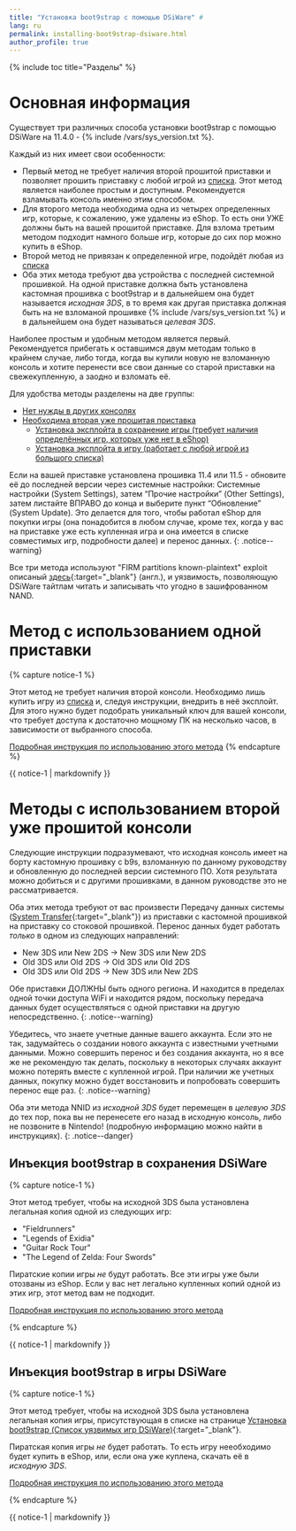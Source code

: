 ```yaml
---
title: "Установка boot9strap с помощью DSiWare" #
lang: ru
permalink: installing-boot9strap-dsiware.html
author_profile: true
---
```

{% include toc title="Разделы" %}

# Основная информация

Существует три различных способа установки boot9strap с помощью DSiWare на 11.4.0 - {% include /vars/sys_version.txt %}.

Каждый из них имеет свои особенности:

* Первый метод не требует наличия второй прошитой приставки и позволяет прошить приставку с любой игрой из [списка](installing-boot9strap-dsiware-game-injection-list). Этот метод является наиболее простым и доступным. Рекомендуется взламывать консоль именно этим способом.
* Для второго метода необходима одна из четырех определенных игр, которые, к сожалению, уже удалены из eShop. То есть они УЖЕ должны быть на вашей прошитой приставке. Для взлома третьим методом подходит намного больше игр, которые до сих пор можно купить в eShop.
* Второй метод не привязан к определенной игре, подойдёт любая из [списка](installing-boot9strap-dsiware-game-injection-list) 
* Оба этих метода требуют два устройства с последней системной прошивкой. На одной приставке должна быть установлена кастомная прошивка с boot9strap и в дальнейшем она будет называется *исходная 3DS*, в то время как другая приставка должная быть на не взломаной прошивке {% include /vars/sys_version.txt %} и в дальнейшем она будет называться *целевая 3DS*. 

Наиболее простым и удобным методом является первый. Рекомендуется прибегать к оставшимся двум методам только в крайнем случае, либо тогда, когда вы купили новую не взломанную консоль и хотите перенести все свои данные со старой приставки на свежекупленную, а заодно и взломать её. 

Для удобства методы разделены на две группы: 

* [Нет нужды в других консолях](/installing-boot9strap-dsiware#%D0%BC%D0%B5%D1%82%D0%BE%D0%B4-%D1%81-%D0%B8%D1%81%D0%BF%D0%BE%D0%BB%D1%8C%D0%B7%D0%BE%D0%B2%D0%B0%D0%BD%D0%B8%D0%B5%D0%BC-%D0%BE%D0%B4%D0%BD%D0%BE%D0%B9-%D0%BF%D1%80%D0%B8%D1%81%D1%82%D0%B0%D0%B2%D0%BA%D0%B8)
* [Необходима вторая уже прошитая приставка](/installing-boot9strap-dsiware#%D0%BC%D0%B5%D1%82%D0%BE%D0%B4%D1%8B-%D1%81-%D0%B8%D1%81%D0%BF%D0%BE%D0%BB%D1%8C%D0%B7%D0%BE%D0%B2%D0%B0%D0%BD%D0%B8%D0%B5%D0%BC-%D0%B2%D1%82%D0%BE%D1%80%D0%BE%D0%B9-%D1%83%D0%B6%D0%B5-%D0%BF%D1%80%D0%BE%D1%88%D0%B8%D1%82%D0%BE%D0%B9-%D0%BA%D0%BE%D0%BD%D1%81%D0%BE%D0%BB%D0%B8)
	* [Установка эксплойта в сохранение игры (требует наличия определённых игр, которых уже нет в eShop)](/installing-boot9strap-dsiware#%D0%B8%D0%BD%D1%8A%D0%B5%D0%BA%D1%86%D0%B8%D1%8F-boot9strap-%D0%B2-%D1%81%D0%BE%D1%85%D1%80%D0%B0%D0%BD%D0%B5%D0%BD%D0%B8%D1%8F-dsiware)
	* [Установка эксплойта в игру (работает с любой игрой из большого списка)](/installing-boot9strap-dsiware#%D0%B8%D0%BD%D1%8A%D0%B5%D0%BA%D1%86%D0%B8%D1%8F-boot9strap-%D0%B2-%D0%B8%D0%B3%D1%80%D1%8B-dsiware)

Если на вашей приставке установлена прошивка 11.4 или 11.5 - обновите её до последней версии через системные настройки: Системные настройки (System Settings), затем “Прочие настройки” (Other Settings), затем листайте ВПРАВО до конца и выберите пункт “Обновление” (System Update). Это делается для того, чтобы работал eShop для покупки игры (она понадобится в любом случае, кроме тех, когда у вас на приставке уже есть купленная игра и она имеется в списке совместимых игр, подробности далее) и перенос данных.
{: .notice--warning}

Все три метода используют "FIRM partitions known-plaintext" exploit описаный [здесь](https://www.3dbrew.org/wiki/3DS_System_Flaws){:target="_blank"} (англ.), и уязвимость, позволяющую DSiWare тайтлам читать и записывать что угодно в зашифрованном NAND.

# Метод с использованием одной приставки

{% capture notice-1 %}

Этот метод не требует наличия второй консоли. Необходимо лишь купить игру из [списка](installing-boot9strap-dsiware-game-injection-list) и, следуя инструкции, внедрить в неё эксплойт. Для этого нужно будет подобрать уникальный ключ для вашей консоли, что требует доступа к достаточно мощному ПК на несколько часов, в зависимости от выбранного способа. 

[Подробная инструкция по использованию этого метода](seedminer)
{% endcapture %}

<div class="notice--success">{{ notice-1 | markdownify }}</div>

# Методы с использованием второй уже прошитой консоли

Следующие инструкции подразумевают, что исходная консоль имеет на борту кастомную прошивку с b9s, взломанную по данному руководству и обновленную до последней версии системного ПО. Хотя результата можно добиться и с другими прошивками, в данном руководстве это не рассматривается. 

Оба этих метода требуют от вас произвести Передачу данных системы ([System Transfer](http://en-americas-support.nintendo.com/app/answers/detail/a_id/13996/){:target="_blank"}) из приставки с кастомной прошивкой на приставку со стоковой прошивкой. Перенос данных будет работать *только* в одном из следующих направлений:    

  + New 3DS или New 2DS -> New 3DS или New 2DS    
  + Old 3DS или Old 2DS -> Old 3DS или Old 2DS    
  + Old 3DS или Old 2DS -> New 3DS или New 2DS    
  
Обе приставки ДОЛЖНЫ быть одного региона. И находится в пределах одной точки доступа WiFi и находится рядом, поскольку передача данных будет осуществляться с одной приставки на другую непосредственно.
{: .notice--warning}

Убедитесь, что знаете учетные данные вашего аккаунта. Если это не так, задумайтесь о создании нового аккаунта с известными учетными данными. Можно совершить перенос и без создания аккаунта, но я все же не рекомендую так делать, поскольку в некоторых случаях аккаунт можно потерять вместе с купленной игрой. При наличии же учетных данных, покупку можно будет восстановить и попробовать совершить перенос еще раз.
{: .notice--warning}
  
Оба эти метода NNID из *исходной 3DS* будет перемещен в *целевую 3DS* до тех пор, пока вы не перенесете его назад в исходную консоль, либо не позвоните в Nintendo! (подробную информацию можно найти в инструкциях).
{: .notice--danger}

## Инъекция boot9strap в сохранения DSiWare

{% capture notice-1 %}

Этот метод требует, чтобы на исходной 3DS была установлена легальная копия одной из следующих игр:
    
+ "Fieldrunners"     
+ "Legends of Exidia"     
+ "Guitar Rock Tour"     
+ "The Legend of Zelda: Four Swords"     
    
Пиратские копии игры *не* будут работать.
Все эти игры уже были отозваны из eShop. Если у вас нет легально купленных копий одной из этих игр, этот метод вам не подходит. 

[Подробная инструкция по использованию этого метода](installing-boot9strap-dsiware-save-injection)

{% endcapture %}

<div class="notice--success">{{ notice-1 | markdownify }}</div>

## Инъекция boot9strap в игры DSiWare

{% capture notice-1 %}

Этот метод требует, чтобы на исходной 3DS была установлена легальная копия игры, присутствующая в списке на странице [Установка boot9strap (Список уязвимых игр DSiWare)](installing-boot9strap-dsiware-game-injection-list){:target="_blank"}.

Пиратская копия игры *не* будет работать. То есть игру нееобходимо будет купить в eShop, или, если она уже куплена, скачать её в *исходную 3DS*.

[Подробная инструкция по использованию этого метода](installing-boot9strap-dsiware-game-injection)

{% endcapture %}

<div class="notice--success">{{ notice-1 | markdownify }}</div>
